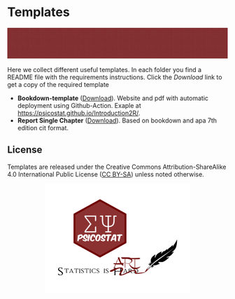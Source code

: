 # Templates

<img src="https://github.com/psicostat/templates/blob/main/images/banner.png" height="70px" width="100%">


Here we collect different useful templates. In each folder you find a README file with the requirements instructions. Click the *Download* link to get a copy of the required template

- **Bookdown-template** ([Download](https://downgit.github.io/#/home?url=https://github.com/psicostat/templates/tree/main/Bookdown-template)). Website and pdf with automatic deployment using Github-Action. Exaple at https://psicostat.github.io/Introduction2R/.
- **Report Single Chapter** ([Download](https://downgit.github.io/#/home?url=https://github.com/psicostat/templates/tree/main/Report-single-chapter)). Based on bookdown and apa 7th edition cit format.

## License

Templates are released under the Creative Commons Attribution-ShareAlike 4.0 International Public License ([CC BY-SA](https://creativecommons.org/licenses/by-sa/4.0/legalcode)) unless noted otherwise.

<p align="center">
<img src="https://github.com/psicostat/templates/blob/main/images/logo_psicostat.png" height="250px" align= "center">
</p>
